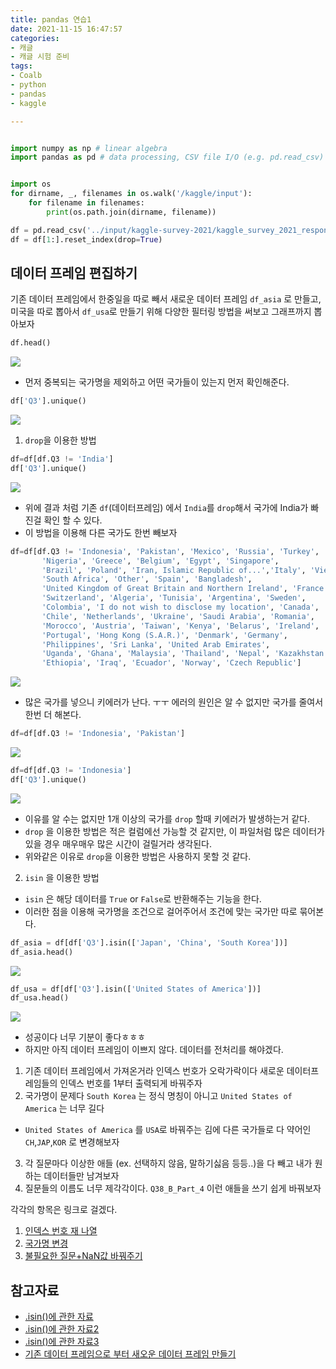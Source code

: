 ```yaml
---
title: pandas 연습1
date: 2021-11-15 16:47:57
categories:
- 캐글
- 캐글 시험 준비
tags:
- Coalb
- python
- pandas
- kaggle

---
```

```python

import numpy as np # linear algebra
import pandas as pd # data processing, CSV file I/O (e.g. pd.read_csv)


import os
for dirname, _, filenames in os.walk('/kaggle/input'):
    for filename in filenames:
        print(os.path.join(dirname, filename))

```


```python
df = pd.read_csv('../input/kaggle-survey-2021/kaggle_survey_2021_responses.csv',low_memory = False)
df = df[1:].reset_index(drop=True)
```

## 데이터 프레임 편집하기 
기존 데이터 프레임에서 한중일을 따로 빼서 새로운 데이터 프레임 `df_asia` 로 만들고,
미국을 따로 뽑아서 `df_usa`로 만들기 위해 다양한 필터링 방법을 써보고 그래프까지 뽑아보자


```python
df.head()
```
![](/images/dataex05/dataex05_a.png)
- 먼저 중복되는 국가명을 제외하고 어떤 국가들이 있는지 먼저 확인해준다.


```python
df['Q3'].unique()
```
![](/images/dataex05/dataex05_b.png)
1. `drop`을 이용한 방법


```python
df=df[df.Q3 != 'India']
df['Q3'].unique()
```
![](/images/dataex05/dataex05_c.png)
- 위에 결과 처럼 기존 `df`(데이터프레임) 에서 `India`를 `drop`해서 국가에 India가 빠진걸 확인 할 수 있다.
- 이 방법을 이용해 다른 국가도 한번 빼보자


```python
df=df[df.Q3 != 'Indonesia', 'Pakistan', 'Mexico', 'Russia', 'Turkey', 'Australia',
       'Nigeria', 'Greece', 'Belgium', 'Egypt', 'Singapore',
       'Brazil', 'Poland', 'Iran, Islamic Republic of...','Italy', 'Viet Nam', 'Israel', 'Peru',
       'South Africa', 'Other', 'Spain', 'Bangladesh',
       'United Kingdom of Great Britain and Northern Ireland', 'France',
       'Switzerland', 'Algeria', 'Tunisia', 'Argentina', 'Sweden',
       'Colombia', 'I do not wish to disclose my location', 'Canada',
       'Chile', 'Netherlands', 'Ukraine', 'Saudi Arabia', 'Romania',
       'Morocco', 'Austria', 'Taiwan', 'Kenya', 'Belarus', 'Ireland',
       'Portugal', 'Hong Kong (S.A.R.)', 'Denmark', 'Germany',
       'Philippines', 'Sri Lanka', 'United Arab Emirates',
       'Uganda', 'Ghana', 'Malaysia', 'Thailand', 'Nepal', 'Kazakhstan',
       'Ethiopia', 'Iraq', 'Ecuador', 'Norway', 'Czech Republic']
```
![](/images/dataex05/dataex05_d.png)
- 많은 국가를 넣으니 키에러가 난다. ㅜㅜ 에러의 원인은 알 수 없지만 국가를 줄여서 한번 더 해본다.


```python
df=df[df.Q3 != 'Indonesia', 'Pakistan']
```
![](/images/dataex05/dataex05_e.png)

```python
df=df[df.Q3 != 'Indonesia']
df['Q3'].unique()
```
![](/images/dataex05/dataex05_f.png)
- 이유를 알 수는 없지만 1개 이상의 국가를 `drop` 할때 키에러가 발생하는거 같다.
- `drop` 을 이용한 방법은 적은 컬럼에선 가능할 것 같지만, 이 파일처럼 많은 데이터가 있을 경우 매우매우 많은 시간이 걸릴거라 생각된다.
- 위와같은 이유로 `drop`을 이용한 방법은 사용하지 못할 것 같다.

2. `isin` 을 이용한 방법
- `isin` 은 해당 데이터를 `True` or `False`로 반환해주는 기능을 한다.
- 이러한 점을 이용해 국가명을 조건으로 걸어주어서 조건에 맞는 국가만 따로 묶어본다.


```python
df_asia = df[df['Q3'].isin(['Japan', 'China', 'South Korea'])]
df_asia.head()
```
![](/images/dataex05/dataex05_g.png)

```python
df_usa = df[df['Q3'].isin(['United States of America'])]
df_usa.head()
```
![](/images/dataex05/dataex05_h.png)
- 성공이다 너무 기분이 좋다ㅎㅎㅎ
- 하지만 아직 데이터 프레임이 이쁘지 않다. 데이터를 전처리를 해야겠다.
 1. 기존 데이터 프레임에서 가져온거라 인덱스 번호가 오락가락이다 새로운 데이터프레임들의 인덱스 번호를 1부터 출력되게 바꿔주자
 2. 국가명이 문제다 `South Korea` 는 정식 명칭이 아니고 `United States of America` 는 너무 길다
   - `United States of America` 를 `USA`로 바꿔주는 김에 다른 국가들로 다 약어인 `CH`,`JAP`,`KOR` 로 변경해보자
 3. 각 질문마다 이상한 애들 (ex. 선택하지 않음, 말하기싫음 등등..)을 다 빼고 내가 원하는 데이터들만 남겨보자
 4. 질문들의 이름도 너무 제각각이다. `Q38_B_Part_4` 이런 애들을 쓰기 쉽게 바꿔보자
 
 각각의 항목은 링크로 걸겠다.

1. [인덱스 번호 재 나열](https://kimgoden.github.io/2021/11/15/kaggle-reindex/)
2. [국가명 변경](https://kimgoden.github.io/2021/11/15/kaggle-dataname/)
3. [불필요한 질문+NaN값 바꿔주기](https://kimgoden.github.io/2021/11/15/kaggle-dataedit/)


## 참고자료
- [.isin()에 관한 자료](https://www.geeksforgeeks.org/python-pandas-dataframe-isin/)
- [.isin()에 관한 자료2](https://cosmosproject.tistory.com/125)
- [.isin()에 관한 자료3](https://rfriend.tistory.com/460)
- [기존 데이터 프레임으로 부터 새오운 데이터 프레임 만들기](https://blog.naver.com/PostView.naver?blogId=frogsom1120&logNo=222110243527&categoryNo=11&parentCategoryNo=0&viewDate=&currentPage=1&postListTopCurrentPage=1&from=postView)
